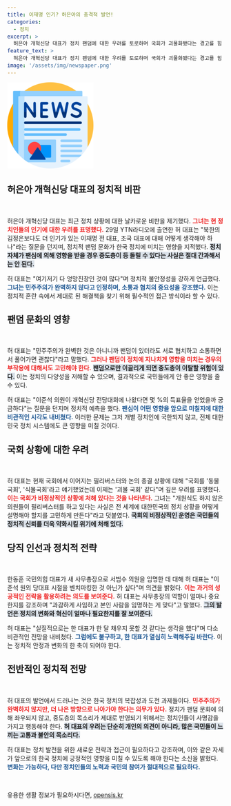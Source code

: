 ```yaml
---
title: 이재명 인기? 허은아의 충격적 발언!
categories:
  - 정치
excerpt: >
  허은아 개혁신당 대표가 정치 팬덤에 대한 우려를 토로하며 국회가 괴물화됐다는 경고를 힘 있게 전했다. 민주당과 조국 혁신당을 겨냥한 그의 직설적인 비판은 정치권에 큰 파장을 예고하고 있다.
feature_text: >
  허은아 개혁신당 대표가 정치 팬덤에 대한 우려를 토로하며 국회가 괴물화됐다는 경고를 힘 있게 전했다. 민주당과 조국 혁신당을 겨냥한 그의 직설적인 비판은 정치권에 큰 파장을 예고하고 있다.
image: '/assets/img/newspaper.png'
---
```


<p><img src="/assets/img/newspaper.png" alt="kimp 속보" /></p>

<h2 data-ke-size="size26">허은아 개혁신당 대표의 정치적 비판</h2>

<p data-ke-size="size16">&nbsp;</p>

<p>허은아 개혁신당 대표는 최근 정치 상황에 대한 날카로운 비판을 제기했다. <b><span style="color: #ee2323;">그녀는 현 정치인들의 인기에 대한 우려를 표명했다.</span></b> 29일 YTN라디오에 출연한 허 대표는 "북한의 김정은보다도 더 인기가 있는 이재명 전 대표, 조국 대표에 대해 어떻게 생각해야 하나"라는 질문을 던지며, 정치적 팬덤 문화가 한국 정치에 미치는 영향을 지적했다. <b><span style="background-color: #21538527;">정치 자체가 팬심에 의해 영향을 받을 경우 중도층이 등 돌릴 수 있다는 사실은 절대 간과해서는 안 된다.</span></b></p>

<p>허 대표는 "여기저기 다 엉망진창인 것이 많다"며 정치적 불안정성을 강하게 언급했다. <b><span style="color: #1a5490;">그녀는 민주주의가 완벽하지 않다고 인정하며, 소통과 협치의 중요성을 강조했다.</span></b> 이는 정치적 혼란 속에서 제대로 된 해결책을 찾기 위해 필수적인 접근 방식이라 할 수 있다.</p>

<h2 data-ke-size="size26">팬덤 문화의 영향</h2>

<p data-ke-size="size16">&nbsp;</p>

<p>허 대표는 "민주주의가 완벽한 것은 아니니까 팬덤이 있더라도 서로 협치하고 소통하면서 풀어가면 괜찮다"라고 말했다. <b><span style="color: #ee2323;">그러나 팬덤이 정치에 지나치게 영향을 미치는 경우의 부작용에 대해서도 고민해야 한다.</span></b> <b><span style="background-color: #21538527;">팬덤으로만 이끌리게 되면 중도층이 이탈할 위험이 있다.</span></b> 이는 정치의 다양성을 저해할 수 있으며, 결과적으로 국민들에게 안 좋은 영향을 줄 수 있다.</p>

<p>허 대표는 "이준석 의원이 개혁신당 전당대회에 나왔다면 몇 %의 득표율을 얻었을까 궁금하다"는 질문을 던지며 정치적 예측을 했다. <b><span style="color: #1a5490;">팬심이 어떤 영향을 앞으로 미칠지에 대한 비관적인 시각도 내비쳤다.</span></b> 이러한 문제는 그저 개별 정치인에 국한되지 않고, 전체 대한민국 정치 시스템에도 큰 영향을 미칠 것이다.</p>

<h2 data-ke-size="size26">국회 상황에 대한 우려</h2>

<p data-ke-size="size16">&nbsp;</p>

<p>허 대표는 현재 국회에서 이어지는 필리버스터와 논의 종결 상황에 대해 "국회를 '동물국회', '식물국회'라고 얘기했었는데 이제는 '괴물 국회' 같다"며 깊은 우려를 표명했다. <b><span style="color: #ee2323;">이는 국회가 비정상적인 상황에 처해 있다는 것을 나타낸다.</span></b> 그녀는 "개원식도 하지 않은 의원들이 필리버스터를 하고 있다는 사실은 전 세계에 대한민국의 정치 상황을 어떻게 설명해야 할지를 고민하게 만든다"라고 덧붙였다. <b><span style="background-color: #21538527;">국회의 비정상적인 운영은 국민들의 정치적 신뢰를 더욱 약화시킬 위기에 처해 있다.</span></b></p>

<h2 data-ke-size="size26">당직 인선과 정치적 전략</h2>

<p data-ke-size="size16">&nbsp;</p>

<p>한동훈 국민의힘 대표가 새 사무총장으로 서범수 의원을 임명한 데 대해 허 대표는 "이준석 원외 당대표 시절을 벤치마킹한 것 아닌가 싶다"며 의견을 밝혔다. <b><span style="color: #ee2323;">이는 과거의 성공적인 전략을 활용하려는 의도를 보여준다.</span></b> 허 대표는 사무총장의 역할이 얼마나 중요한지를 강조하며 "과감하게 사임하고 본인 사람을 임명하는 게 맞다"고 말했다. <b><span style="background-color: #21538527;">그의 발언은 정치의 변화와 혁신이 얼마나 필요한지를 잘 보여준다.</span></b></p>

<p>허 대표는 "실질적으로는 한 대표가 한 달 채우지 못할 것 같다는 생각을 했다"며 다소 비관적인 전망을 내비쳤다. <b><span style="color: #1a5490;">그럼에도 불구하고, 한 대표가 열심히 노력해주길 바란다.</span></b> 이는 정치적 안정과 변화의 한 축이 되어야 한다.</p>

<h2 data-ke-size="size26">전반적인 정치적 전망</h2>

<p data-ke-size="size16">&nbsp;</p>

<p>허 대표의 발언에서 드러나는 것은 한국 정치의 복잡성과 도전 과제들이다. <b><span style="color: #ee2323;">민주주의가 완벽하지 않지만, 더 나은 방향으로 나아가야 한다는 의무가 있다.</span></b> 정치가 팬덤 문화에 의해 좌우되지 않고, 중도층의 목소리가 제대로 반영되기 위해서는 정치인들이 사명감을 가지고 행동해야 한다. <b><span style="background-color: #21538527;">허 대표의 우려는 단순히 개인의 의견이 아니라, 많은 국민들이 느끼는 고통과 불안의 목소리다.</span></b></p>

<p>허 대표는 정치 발전을 위한 새로운 전략과 접근이 필요하다고 강조하며, 이와 같은 자세가 앞으로의 한국 정치에 긍정적인 영향을 미칠 수 있도록 해야 한다는 소신을 밝혔다. <b><span style="color: #1a5490;">변화는 가능하다, 다만 정치인들의 노력과 국민의 참여가 절대적으로 필요하다.</span></b></p>

<p data-ke-size="size16">&nbsp;</p>
유용한 생활 정보가 필요하시다면, <a href="https://opensis.kr" rel="dofollow">opensis.kr</a>


